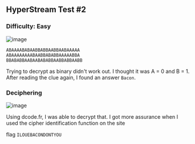 ## HyperStream Test #2
### Difficulty: Easy

![image](https://i.imgur.com/C244pOy.png)
```
ABAAAABABAABBABBAABBAABAAAAA
ABAAAAAAAABAABBABABBAAAAABBA
BBABABBAABAABABABBAABBABBAABB
```
Trying to decrypt as binary didn't work out. I thought it was A = 0 and B = 1. After reading the clue again, I found an answer ```Bacon```. 

### Deciphering

![image](https://i.imgur.com/5Q1eWpY.png)

Using dcode.fr, I was able to decrypt that. I got more assurance when I used the cipher identification function on the site

flag ```ILOUEBACONDONTYOU```
